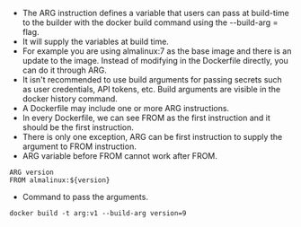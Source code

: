 * The ARG instruction defines a variable that users can pass at build-time to the builder with the docker build command using the --build-arg <varname>=<value> flag.
* It will supply the variables at build time.
* For example you are using almalinux:7 as the base image and there is an update to the image. Instead of modifying in the Dockerfile directly, you can do it through ARG.
* It isn't recommended to use build arguments for passing secrets such as user credentials, API tokens, etc. Build arguments are visible in the docker history command.
* A Dockerfile may include one or more ARG instructions. 
* In every Dockerfile, we can see FROM as the first instruction and it should be the first instruction.
* There is only one exception, ARG can be first instruction to supply the argument to FROM instruction.
* ARG variable before FROM cannot work after FROM.
```
ARG version
FROM almalinux:${version}
```
* Command to pass the arguments.
```
docker build -t arg:v1 --build-arg version=9
```
